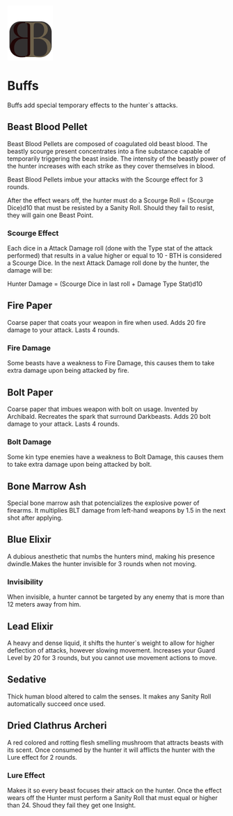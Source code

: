<a id= "logo" href="https://fellipepombo.github.io/BloodandBeastsTTRPG/">
  <img src="assets/images/logo.png">
</a>

# Buffs
Buffs add special temporary effects to the hunter`s attacks. 


## Beast Blood Pellet
Beast Blood Pellets are composed of coagulated old beast blood. The beastly scourge present concentrates into a fine substance capable of temporarily triggering the beast inside. The intensity of the beastly power of the hunter increases with each strike as they cover themselves in blood.

Beast Blood Pellets imbue your attacks with the Scourge effect for 3 rounds.

After the effect wears off, the hunter must do a Scourge Roll = (Scourge Dice)d10 that must be resisted by a Sanity Roll. Should they fail to resist, they will gain one Beast Point.


### Scourge Effect
Each dice in a Attack Damage roll (done with the Type stat of the attack performed) that results in a value higher or equal to 10 - BTH is considered a Scourge Dice. In the next Attack Damage roll done by the hunter, the damage will be:

Hunter Damage = (Scourge Dice in last roll + Damage Type Stat)d10


## Fire Paper
Coarse paper that coats your weapon in fire when used. Adds 20 fire damage to your attack. Lasts 4 rounds.

### Fire Damage
Some beasts have a weakness to Fire Damage, this causes them to take extra damage upon being attacked by fire. 


## Bolt Paper
Coarse paper that imbues weapon with bolt on usage. Invented by Archibald. Recreates the spark that surround Darkbeasts. Adds 20 bolt damage to your attack. Lasts 4 rounds.

### Bolt Damage
Some kin type enemies have a weakness to Bolt Damage, this causes them to take extra damage upon being attacked by bolt.


## Bone Marrow Ash
Special bone marrow ash that potencializes the explosive power of firearms. It multiplies BLT damage from left-hand weapons by 1.5 in the next shot after applying. 

## Blue Elixir
A dubious anesthetic that numbs the hunters mind, making his presence dwindle.Makes the hunter invisible for 3 rounds when not moving. 

### Invisibility
When invisible, a hunter cannot be targeted by any enemy that is more than 12 meters away from him. 

## Lead Elixir
A heavy and dense liquid, it shifts the hunter`s weight to allow for higher deflection of attacks, however slowing movement. Increases your Guard Level by 20 for 3 rounds, but you cannot use movement actions to move. 

## Sedative
Thick human blood altered to calm the senses. It makes any Sanity Roll automatically succeed once used.

## Dried Clathrus Archeri
A red colored and rotting flesh smelling mushroom that attracts beasts with its scent. Once consumed by the hunter it will afflicts the hunter with the Lure effect for 2 rounds.

### Lure Effect
Makes it so every beast focuses their attack on the hunter. Once the effect wears off the Hunter must perform a Sanity Roll that must equal or higher than 24. Shoud they fail they get one Insight.










